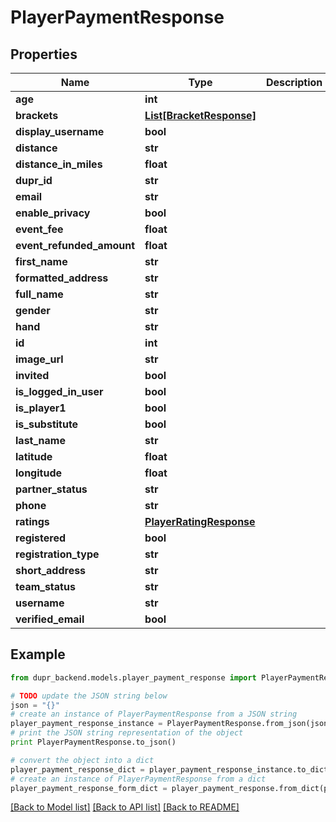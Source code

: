 # PlayerPaymentResponse


## Properties
Name | Type | Description | Notes
------------ | ------------- | ------------- | -------------
**age** | **int** |  | [optional] 
**brackets** | [**List[BracketResponse]**](BracketResponse.md) |  | [optional] 
**display_username** | **bool** |  | [optional] 
**distance** | **str** |  | [optional] 
**distance_in_miles** | **float** |  | [optional] 
**dupr_id** | **str** |  | 
**email** | **str** |  | 
**enable_privacy** | **bool** |  | [optional] 
**event_fee** | **float** |  | 
**event_refunded_amount** | **float** |  | 
**first_name** | **str** |  | 
**formatted_address** | **str** |  | [optional] 
**full_name** | **str** |  | 
**gender** | **str** |  | [optional] 
**hand** | **str** |  | [optional] 
**id** | **int** |  | [optional] 
**image_url** | **str** |  | [optional] 
**invited** | **bool** |  | [optional] 
**is_logged_in_user** | **bool** |  | [optional] 
**is_player1** | **bool** |  | [optional] 
**is_substitute** | **bool** |  | [optional] 
**last_name** | **str** |  | 
**latitude** | **float** |  | [optional] 
**longitude** | **float** |  | [optional] 
**partner_status** | **str** |  | [optional] 
**phone** | **str** |  | [optional] 
**ratings** | [**PlayerRatingResponse**](PlayerRatingResponse.md) |  | [optional] 
**registered** | **bool** |  | 
**registration_type** | **str** |  | 
**short_address** | **str** |  | [optional] 
**team_status** | **str** |  | [optional] 
**username** | **str** |  | [optional] 
**verified_email** | **bool** |  | [optional] 

## Example

```python
from dupr_backend.models.player_payment_response import PlayerPaymentResponse

# TODO update the JSON string below
json = "{}"
# create an instance of PlayerPaymentResponse from a JSON string
player_payment_response_instance = PlayerPaymentResponse.from_json(json)
# print the JSON string representation of the object
print PlayerPaymentResponse.to_json()

# convert the object into a dict
player_payment_response_dict = player_payment_response_instance.to_dict()
# create an instance of PlayerPaymentResponse from a dict
player_payment_response_form_dict = player_payment_response.from_dict(player_payment_response_dict)
```
[[Back to Model list]](../README.md#documentation-for-models) [[Back to API list]](../README.md#documentation-for-api-endpoints) [[Back to README]](../README.md)


